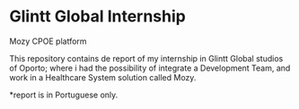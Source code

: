 # Glintt Global Internship
Mozy CPOE platform

This repository contains de report of my internship in Glintt Global studios of Oporto;
where i had the possibility of integrate a Development Team, and work in a Healthcare System
solution called Mozy.

*report is in Portuguese only.
